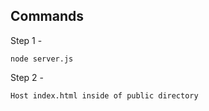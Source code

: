 ## Commands

Step 1 -

```
node server.js
```

Step 2 -

```
Host index.html inside of public directory
```
